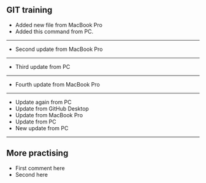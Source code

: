 ## GIT training ##
- Added new file from MacBook Pro
- Added this command from PC.
---
* Second update from MacBook Pro
---
* Third update from PC
--- 
* Fourth update from MacBook Pro
---
* Update again from PC
* Update from GitHub Desktop
* Update from MacBook Pro
* Update from PC
* New update from PC
---
## More practising ##

- First comment here
- Second here

